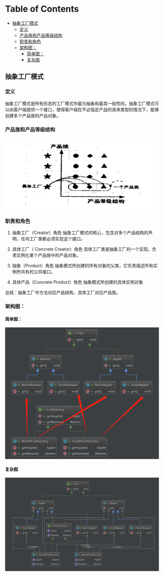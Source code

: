# Table of Contents

  * [抽象工厂模式](#抽象工厂模式)
    * [定义](#定义)
    * [产品族和产品等级结构](#产品族和产品等级结构)
    * [职责和角色](#职责和角色)
    * [架构图：](#架构图)
      * [简单图：](#简单图)
      * [复杂图](#复杂图)


##  抽象工厂模式

### 定义

  抽象工厂模式是所有形态的工厂模式中最为抽象和最其一般性的。抽象工厂模式可以向客户端提供一个接口，使得客户端在不必指定产品的具体类型的情况下，能够创建多个产品族的产品对象。

### 产品族和产品等级结构



![1565736554599](assets/1565736554599.png)



### 职责和角色

1. 抽象工厂（Creator）角色
    抽象工厂模式的核心，包含对多个产品结构的声明，任何工厂类都必须实现这个接口。

2. 具体工厂（ Concrete  Creator）角色
    具体工厂类是抽象工厂的一个实现，负责实例化某个产品族中的产品对象。

3. 抽象（Product）角色
    抽象模式所创建的所有对象的父类，它负责描述所有实例所共有的公共接口。

4. 具体产品（Concrete Product）角色
    抽象模式所创建的具体实例对象


总结：抽象工厂中方法对应产品结构，具体工厂对应产品族。



### 架构图：

#### 简单图： 

![1565736528327](assets/1565736528327.png)



#### 复杂图

![1565807386656](assets/1565807386656.png)

